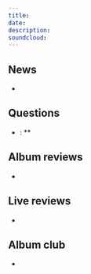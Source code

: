 ```yaml
---
title:
date:
description:
soundcloud:
---
```


## News

- []()

## Questions

- **[]()**: **

## Album reviews

- []()

## Live reviews

- []()

## Album club

- []()
